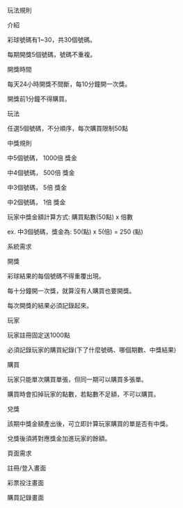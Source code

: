 玩法規則

介紹

彩球號碼有1~30，共30個號碼。

每期開獎5個號碼，號碼不重複。

開獎時間

每天24小時開獎不間斷，每10分鐘開一次獎。

開獎前1分鐘不得購買。

玩法

任選5個號碼，不分順序，每次購買限制50點

中獎規則

中5個號碼， 1000倍 獎金

中4個號碼， 500倍 獎金

中3個號碼， 5倍 獎金

中2個號碼， 1倍 獎金

玩家中獎金額計算方式: 購買點數(50點) x 倍數

ex. 中3個號碼，獎金為: 50(點) x 5(倍) = 250 (點)

系統需求

開獎

彩球結果的每個號碼不得重覆出現。

每十分鐘開一次獎，就算沒有人購買也要開獎。

每次開獎的結果必須記錄起來。

玩家

玩家註冊固定送1000點

必須記錄玩家的購買紀錄(下了什麼號碼、哪個期數、中獎結果)

購買

玩家只能單次購買單張，但同一期可以購買多張單。

購買時會扣掉玩家的點數，若點數不足額，不可以購買。

兌獎

該期中獎金額產出後，可立即計算玩家購買的單是否有中獎。

兌獎後須將對應獎金加進玩家的餘額。

頁面需求

註冊/登入畫面

彩票投注畫面

購買記錄畫面
